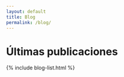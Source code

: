 ```yaml
---
layout: default
title: Blog
permalink: /blog/
---
```


<h1>Últimas publicaciones</h1>

{% include blog-list.html %}
